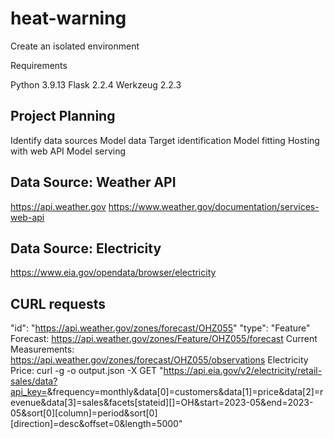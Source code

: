 # heat-warning

Create an isolated environment

Requirements

Python 3.9.13
Flask 2.2.4
Werkzeug 2.2.3

## Project Planning

Identify data sources
Model data
Target identification
Model fitting
Hosting with web API
Model serving

## Data Source: Weather API

https://api.weather.gov
https://www.weather.gov/documentation/services-web-api

## Data Source: Electricity
https://www.eia.gov/opendata/browser/electricity

## CURL requests

"id": "https://api.weather.gov/zones/forecast/OHZ055"
"type": "Feature"
Forecast:
https://api.weather.gov/zones/Feature/OHZ055/forecast
Current Measurements: https://api.weather.gov/zones/forecast/OHZ055/observations
Electricity Price:
curl -g -o output.json -X GET "https://api.eia.gov/v2/electricity/retail-sales/data?api_key=<enter api key>&frequency=monthly&data[0]=customers&data[1]=price&data[2]=revenue&data[3]=sales&facets[stateid][]=OH&start=2023-05&end=2023-05&sort[0][column]=period&sort[0][direction]=desc&offset=0&length=5000"

